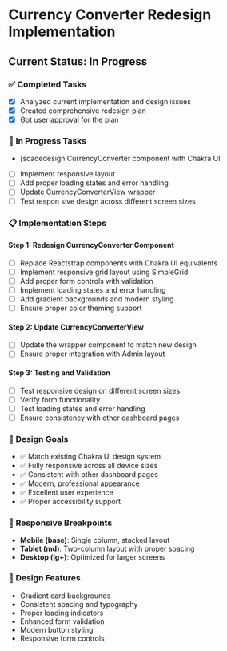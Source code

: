# Currency Converter Redesign Implementation

## Current Status: In Progress

### ✅ Completed Tasks
- [x] Analyzed current implementation and design issues
- [x] Created comprehensive redesign plan
- [x] Got user approval for the plan

### 🔄 In Progress Tasks
- [scadedesign CurrencyConverter component with Chakra UI
- [ ] Implement responsive layout
- [ ] Add proper loading states and error handling
- [ ] Update CurrencyConverterView wrapper
- [ ] Test respon sive design across different screen sizes

### 📋 Implementation Steps

#### Step 1: Redesign CurrencyConverter Component
- [ ] Replace Reactstrap components with Chakra UI equivalents
- [ ] Implement responsive grid layout using SimpleGrid
- [ ] Add proper form controls with validation
- [ ] Implement loading states and error handling
- [ ] Add gradient backgrounds and modern styling
- [ ] Ensure proper color theming support

#### Step 2: Update CurrencyConverterView
- [ ] Update the wrapper component to match new design
- [ ] Ensure proper integration with Admin layout

#### Step 3: Testing and Validation
- [ ] Test responsive design on different screen sizes
- [ ] Verify form functionality
- [ ] Test loading states and error handling
- [ ] Ensure consistency with other dashboard pages

### 🎯 Design Goals
- ✅ Match existing Chakra UI design system
- ✅ Fully responsive across all device sizes
- ✅ Consistent with other dashboard pages
- ✅ Modern, professional appearance
- ✅ Excellent user experience
- ✅ Proper accessibility support

### 📱 Responsive Breakpoints
- **Mobile (base)**: Single column, stacked layout
- **Tablet (md)**: Two-column layout with proper spacing
- **Desktop (lg+)**: Optimized for larger screens

### 🎨 Design Features
- Gradient card backgrounds
- Consistent spacing and typography
- Proper loading indicators
- Enhanced form validation
- Modern button styling
- Responsive form controls
